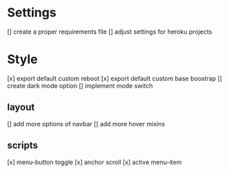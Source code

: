 # Settings
[] create a proper requirements file
[] adjust settings for heroku projects

# Style
[x] export default custom reboot
[x] export default custom base boostrap
[] create dark mode option
[] implement mode switch

## layout
[] add more options of navbar
[] add more hover mixins

## scripts
[x] menu-button toggle
[x] anchor scroll
[x] active menu-item
